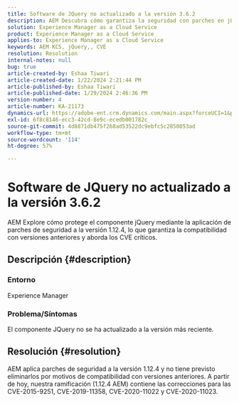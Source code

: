 ```yaml
---
title: Software de JQuery no actualizado a la versión 3.6.2
description: AEM Descubra cómo garantiza la seguridad con parches en jQuery 1.12.4, manteniendo la compatibilidad con versiones anteriores.
solution: Experience Manager as a Cloud Service
product: Experience Manager as a Cloud Service
applies-to: Experience Manager as a Cloud Service
keywords: AEM KCS, jQuery,, CVE
resolution: Resolution
internal-notes: null
bug: true
article-created-by: Eshaa Tiwari
article-created-date: 1/22/2024 2:21:44 PM
article-published-by: Eshaa Tiwari
article-published-date: 1/29/2024 2:46:36 PM
version-number: 4
article-number: KA-21173
dynamics-url: https://adobe-ent.crm.dynamics.com/main.aspx?forceUCI=1&pagetype=entityrecord&etn=knowledgearticle&id=aa4f3d8c-31b9-ee11-a569-6045bd006b3d
exl-id: 6f8c8146-ecc3-42cd-8e9c-ecedb001782c
source-git-commit: 4d8871db475f268ad53522dc9ebfc5c2850853ad
workflow-type: tm+mt
source-wordcount: '114'
ht-degree: 57%

---
```


# Software de JQuery no actualizado a la versión 3.6.2


AEM Explore cómo protege el componente jQuery mediante la aplicación de parches de seguridad a la versión 1.12.4, lo que garantiza la compatibilidad con versiones anteriores y aborda los CVE críticos.

## Descripción {#description}


### <b>Entorno</b>

Experience Manager

### <b>Problema/Síntomas</b>

El componente JQuery no se ha actualizado a la versión más reciente.


## Resolución {#resolution}


AEM aplica parches de seguridad a la versión 1.12.4 y no tiene previsto eliminarlos por motivos de compatibilidad con versiones anteriores. A partir de hoy, nuestra ramificación (1.12.4 AEM) contiene las correcciones para las CVE-2015-9251, CVE-2019-11358, CVE-2020-11022 y CVE-2020-11023.
